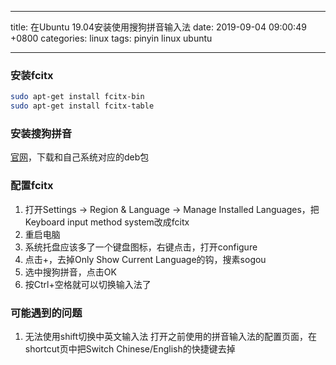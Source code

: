 
---
title: 在Ubuntu 19.04安装使用搜狗拼音输入法
date: 2019-09-04 09:00:49 +0800
categories: linux
tags: pinyin linux ubuntu

---

### 安装fcitx
```bash
sudo apt-get install fcitx-bin
sudo apt-get install fcitx-table
```

### 安装搜狗拼音
[官网](https://pinyin.sogou.com/linux/?r=pinyin)，下载和自己系统对应的deb包

### 配置fcitx
1. 打开Settings -> Region & Language -> Manage Installed Languages，把Keyboard input method system改成fcitx
1. 重启电脑
1. 系统托盘应该多了一个键盘图标，右键点击，打开configure
1. 点击+，去掉Only Show Current Language的钩，搜素sogou
1. 选中搜狗拼音，点击OK
1. 按Ctrl+空格就可以切换输入法了

### 可能遇到的问题
1. 无法使用shift切换中英文输入法
打开之前使用的拼音输入法的配置页面，在shortcut页中把Switch Chinese/English的快捷键去掉
